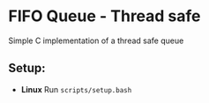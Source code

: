 # FIFO Queue - Thread safe
Simple C implementation of a thread safe queue

## Setup:
* __Linux__
Run `scripts/setup.bash`
